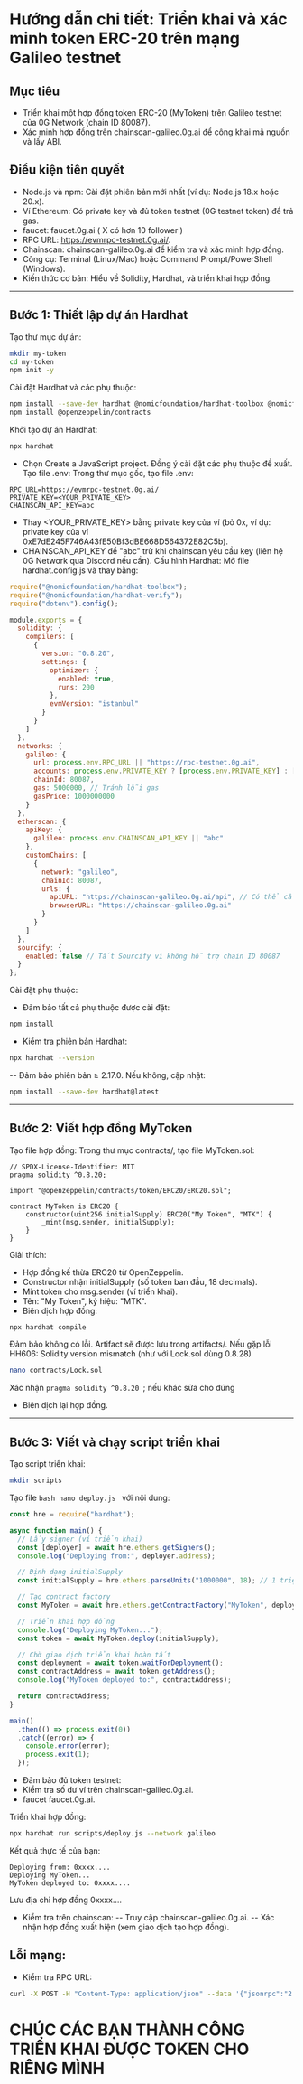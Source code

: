 # Hướng dẫn chi tiết: Triển khai và xác minh token ERC-20 trên mạng Galileo testnet
## Mục tiêu
- Triển khai một hợp đồng token ERC-20 (MyToken) trên Galileo testnet của 0G Network (chain ID 80087).
- Xác minh hợp đồng trên chainscan-galileo.0g.ai để công khai mã nguồn và lấy ABI.

## Điều kiện tiên quyết
- Node.js và npm: Cài đặt phiên bản mới nhất (ví dụ: Node.js 18.x hoặc 20.x).
- Ví Ethereum: Có private key và đủ token testnet (0G testnet token) để trả gas.
- faucet: faucet.0g.ai ( X có hơn 10 follower )
- RPC URL: https://evmrpc-testnet.0g.ai/.
- Chainscan: chainscan-galileo.0g.ai để kiểm tra và xác minh hợp đồng.
- Công cụ: Terminal (Linux/Mac) hoặc Command Prompt/PowerShell (Windows).
- Kiến thức cơ bản: Hiểu về Solidity, Hardhat, và triển khai hợp đồng.
---
## Bước 1: Thiết lập dự án Hardhat
Tạo thư mục dự án:
```bash
mkdir my-token
cd my-token
npm init -y
```
Cài đặt Hardhat và các phụ thuộc:
```bash
npm install --save-dev hardhat @nomicfoundation/hardhat-toolbox @nomicfoundation/hardhat-verify dotenv
npm install @openzeppelin/contracts
```
Khởi tạo dự án Hardhat:
```bash
npx hardhat
```
- Chọn Create a JavaScript project.
Đồng ý cài đặt các phụ thuộc đề xuất.
Tạo file .env:
Trong thư mục gốc, tạo file .env:
```
RPC_URL=https://evmrpc-testnet.0g.ai/
PRIVATE_KEY=<YOUR_PRIVATE_KEY> 
CHAINSCAN_API_KEY=abc
```
- Thay <YOUR_PRIVATE_KEY> bằng private key của ví (bỏ 0x, ví dụ: private key của ví 0xE7dE245F746A43fE50Bf3dBE668D564372E82C5b).
- CHAINSCAN_API_KEY để "abc" trừ khi chainscan yêu cầu key (liên hệ 0G Network qua Discord nếu cần).
Cấu hình Hardhat:
Mở file hardhat.config.js và thay bằng:
```javascript
require("@nomicfoundation/hardhat-toolbox");
require("@nomicfoundation/hardhat-verify");
require("dotenv").config();

module.exports = {
  solidity: {
    compilers: [
      {
        version: "0.8.20",
        settings: {
          optimizer: {
            enabled: true,
            runs: 200
          },
          evmVersion: "istanbul"
        }
      }
    ]
  },
  networks: {
    galileo: {
      url: process.env.RPC_URL || "https://rpc-testnet.0g.ai",
      accounts: process.env.PRIVATE_KEY ? [process.env.PRIVATE_KEY] : [],
      chainId: 80087,
      gas: 5000000, // Tránh lỗi gas
      gasPrice: 1000000000
    }
  },
  etherscan: {
    apiKey: {
      galileo: process.env.CHAINSCAN_API_KEY || "abc"
    },
    customChains: [
      {
        network: "galileo",
        chainId: 80087,
        urls: {
          apiURL: "https://chainscan-galileo.0g.ai/api", // Có thể cần thay đổi
          browserURL: "https://chainscan-galileo.0g.ai"
        }
      }
    ]
  },
  sourcify: {
    enabled: false // Tắt Sourcify vì không hỗ trợ chain ID 80087
  }
};
```
Cài đặt phụ thuộc:
- Đảm bảo tất cả phụ thuộc được cài đặt:
```bash
npm install
```
- Kiểm tra phiên bản Hardhat:
```bash
npx hardhat --version
```
-- Đảm bảo phiên bản ≥ 2.17.0. Nếu không, cập nhật:
```bash
npm install --save-dev hardhat@latest
```
---
## Bước 2: Viết hợp đồng MyToken
Tạo file hợp đồng:
Trong thư mục contracts/, tạo file MyToken.sol:
```solidity
// SPDX-License-Identifier: MIT
pragma solidity ^0.8.20;

import "@openzeppelin/contracts/token/ERC20/ERC20.sol";

contract MyToken is ERC20 {
    constructor(uint256 initialSupply) ERC20("My Token", "MTK") {
        _mint(msg.sender, initialSupply);
    }
}
```
Giải thích:
- Hợp đồng kế thừa ERC20 từ OpenZeppelin.
- Constructor nhận initialSupply (số token ban đầu, 18 decimals).
- Mint token cho msg.sender (ví triển khai).
- Tên: "My Token", ký hiệu: "MTK".
- Biên dịch hợp đồng:
```bash
npx hardhat compile
```

Đảm bảo không có lỗi. Artifact sẽ được lưu trong artifacts/.
Nếu gặp lỗi HH606: Solidity version mismatch (như với Lock.sol dùng 0.8.28)
```bash
nano contracts/Lock.sol
```
Xác nhận ```pragma solidity ^0.8.20 ```; nếu khác sửa cho đúng
- Biên dịch lại hợp đồng.
---
## Bước 3: Viết và chạy script triển khai
Tạo script triển khai:
```bash
mkdir scripts
```
Tạo file ```bash nano deploy.js ``` với nội dung:
```javascript
const hre = require("hardhat");

async function main() {
  // Lấy signer (ví triển khai)
  const [deployer] = await hre.ethers.getSigners();
  console.log("Deploying from:", deployer.address);

  // Định dạng initialSupply
  const initialSupply = hre.ethers.parseUnits("1000000", 18); // 1 triệu token, 18 decimals

  // Tạo contract factory
  const MyToken = await hre.ethers.getContractFactory("MyToken", deployer);

  // Triển khai hợp đồng
  console.log("Deploying MyToken...");
  const token = await MyToken.deploy(initialSupply);

  // Chờ giao dịch triển khai hoàn tất
  const deployment = await token.waitForDeployment();
  const contractAddress = await token.getAddress();
  console.log("MyToken deployed to:", contractAddress);

  return contractAddress;
}

main()
  .then(() => process.exit(0))
  .catch((error) => {
    console.error(error);
    process.exit(1);
  });
```
- Đảm bảo đủ token testnet:
- Kiểm tra số dư ví trên chainscan-galileo.0g.ai.
- faucet faucet.0g.ai.

Triển khai hợp đồng:
```bash
npx hardhat run scripts/deploy.js --network galileo
```
Kết quả thực tế của bạn:
```
Deploying from: 0xxxx....
Deploying MyToken...
MyToken deployed to: 0xxxx....
```
Lưu địa chỉ hợp đồng 0xxxx....

- Kiểm tra trên chainscan:
-- Truy cập chainscan-galileo.0g.ai.
-- Xác nhận hợp đồng xuất hiện (xem giao dịch tạo hợp đồng).

## Lỗi mạng:
- Kiểm tra RPC URL:
```bash
curl -X POST -H "Content-Type: application/json" --data '{"jsonrpc":"2.0","method":"eth_blockNumber","params":[],"id":1}' https://evmrpc-testnet.0g.ai/
```
# CHÚC CÁC BẠN THÀNH CÔNG TRIỂN KHAI ĐƯỢC TOKEN CHO RIÊNG MÌNH





